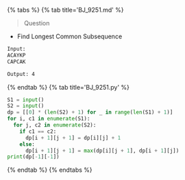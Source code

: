 {% tabs %}
{% tab title='BJ_9251.md' %}

> Question

* Find Longest Common Subsequence

```txt
Input:
ACAYKP
CAPCAK

Output: 4
```

{% endtab %}
{% tab title='BJ_9251.py' %}

```py
S1 = input()
S2 = input()
dp = [[0] * (len(S2) + 1) for _ in range(len(S1) + 1)]
for i, c1 in enumerate(S1):
  for j, c2 in enumerate(S2):
    if c1 == c2:
      dp[i + 1][j + 1] = dp[i][j] + 1
    else:
      dp[i + 1][j + 1] = max(dp[i][j + 1], dp[i + 1][j])
print(dp[-1][-1])
```

{% endtab %}
{% endtabs %}
